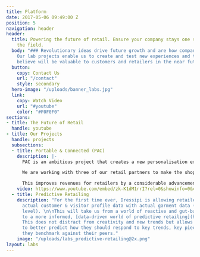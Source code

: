 ```yaml
---
title: Platform
date: 2017-05-06 09:49:00 Z
position: 5
navigation: header
header:
  title: Powering the future of retail. Ensure your company stays one step ahead of
    the field.
  body: "### Revolutionary ideas drive future growth and are how companies stay relevant.
    Our lab projects enable us to create and test new experiences and tools that we
    believe will be valuable to customers and retailers in the near future."
  button:
    copy: Contact Us
    url: "/contact"
    style: secondary
  hero-image: "/uploads/banner_labs.jpg"
  link:
    copy: Watch Video
    url: "#youtube"
    color: "#F0F0F0"
sections:
- title: The Future of Retail
  handle: youtube
- title: Our Projects
  handle: projects
  subsections:
  - title: Portable & Connected (PAC)
    description: |-
      PAC is an ambitious project that creates a new personalisation experience instore and centralises a customer's data from across channels and retailers in a single place.

      We are working with three of our retail partners to make the shopping experience better by offering advice and recommendations aligned with how the customer wants to shop.

      This improves revenues for retailers by a considerable advancement in the quality of predictions of what a shopper is most likely to buy and keep.
    video: https://www.youtube.com/embed/zk-K1dM1rrI?rel=0&showinfo=0&color=white
  - title: Predictive Retailing
    description: "For the first time ever, Dressipi is allowing retailers to connect
      actual customer & visitor profile data with actual garment data (at the feature
      level). \n\nThis will take us from a world of reactive and gut-based retailing
      to a more informed, [data-driven world of predictive retailing](https://dressipi.com/solutions/data-insight/).
      This does not distract from creativity and new trends but allows each retailer
      to better predict how they should respond to key trends, key pieces and how
      they benchmark against their peers."
    image: "/uploads/labs_predictive-retailing@2x.png"
layout: labs
---
```


